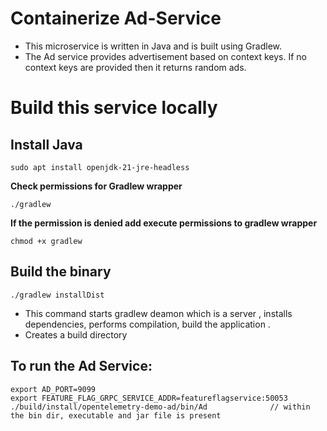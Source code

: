 # Containerize Ad-Service
* This microservice is written in Java and is built using Gradlew.
* The Ad service provides advertisement based on context keys. If no context keys are provided then it returns random ads.

# Build this service locally
## Install Java
```
sudo apt install openjdk-21-jre-headless
```
**Check permissions for Gradlew wrapper**
```
./gradlew
```
**If the permission is denied add execute permissions to gradlew wrapper**
```
chmod +x gradlew
```
## Build the binary
```
./gradlew installDist
```
* This command starts gradlew deamon which is a server , installs dependencies, performs compilation, build the application .
* Creates a build directory

## To run the Ad Service:
```
export AD_PORT=9099
export FEATURE_FLAG_GRPC_SERVICE_ADDR=featureflagservice:50053
./build/install/opentelemetry-demo-ad/bin/Ad              // within the bin dir, executable and jar file is present
```














